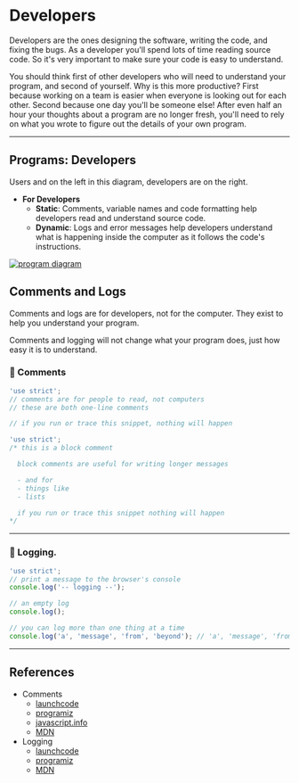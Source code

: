 # Developers

Developers are the ones designing the software, writing the code, and fixing the bugs. As
a developer you'll spend lots of time reading source code. So it's very important to make
sure your code is easy to understand.

You should think first of other developers who will need to understand your program, and
second of yourself. Why is this more productive? First because working on a team is easier
when everyone is looking out for each other. Second because one day you'll be someone
else! After even half an hour your thoughts about a program are no longer fresh, you'll
need to rely on what you wrote to figure out the details of your own program.

---

## Programs: Developers

Users and on the left in this diagram, developers are on the right.

- **For Developers**
    - **Static**: Comments, variable names and code formatting help developers read and
      understand source code.
    - **Dynamic**: Logs and error messages help developers understand what is happening
      inside the computer as it follows the code's instructions.

[![program diagram](../assets/a-program.png)](https://excalidraw.com/#json=40qMI89WByj9Yhhh94Ghg,4zpL-AmDgpnbyFJWJfNQhg)

## Comments and Logs

Comments and logs are for developers, not for the computer. They exist to help you
understand your program.

Comments and logging will not change what your program does, just how easy it is to
understand.

### 🥚 Comments

```js
'use strict';
// comments are for people to read, not computers
// these are both one-line comments

// if you run or trace this snippet, nothing will happen
```

```js
'use strict';
/* this is a block comment

  block comments are useful for writing longer messages

  - and for
  - things like
  - lists

  if you run or trace this snippet nothing will happen
*/
```

---

### 🥚 Logging.

```js
'use strict';
// print a message to the browser's console
console.log('-- logging --');

// an empty log
console.log();

// you can log more than one thing at a time
console.log('a', 'message', 'from', 'beyond'); // 'a', 'message', 'from', 'beyond'
```

---

## References

- Comments
    - [launchcode](https://education.launchcode.org/intro-to-professional-web-dev/chapters/how-to-write-code/comments.html)
    - [programiz](https://www.programiz.com/javascript/comments)
    - [javascript.info](https://javascript.info/structure#code-comments)
    - [MDN](https://developer.mozilla.org/en-US/docs/Web/JavaScript/Guide/Grammar_and_types#comments)
- Logging
    - [launchcode](https://education.launchcode.org/intro-to-professional-web-dev/chapters/how-to-write-code/output.html?highlight=log)
    - [programiz](https://www.programiz.com/javascript/console)
    - [MDN](https://developer.mozilla.org/en-US/docs/Web/API/Console/log)
